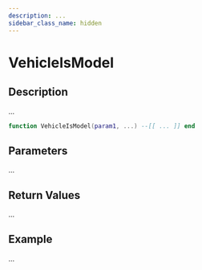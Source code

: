 ```yaml
---
description: ...
sidebar_class_name: hidden
---
```


# VehicleIsModel

## Description

...

```lua
function VehicleIsModel(param1, ...) --[[ ... ]] end
```

## Parameters

...

## Return Values

...

## Example

...


